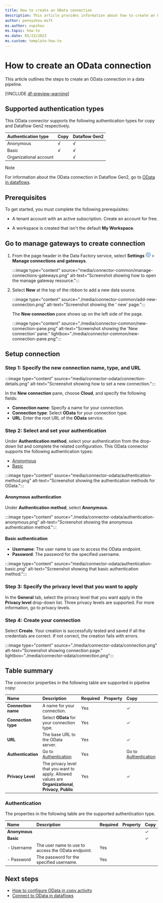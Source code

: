 ```yaml
---
title: How to create an OData connection
description: This article provides information about how to create an OData connection from a data pipeline in Microsoft Fabric.
author: pennyzhou-msft
ms.author: xupzhou
ms.topic: how-to
ms.date: 05/23/2023
ms.custom: template-how-to
---
```


# How to create an OData connection

This article outlines the steps to create an OData connection in a data pipeline.

[!INCLUDE [df-preview-warning](includes/data-factory-preview-warning.md)]

## Supported authentication types

This OData connector supports the following authentication types for copy and Dataflow Gen2 respectively.  

|Authentication type |Copy |Dataflow Gen2 |
|:---|:---|:---|
|Anonymous| √| √|
|Basic| √| √|
|Organizational account| | √|

>[!Note]
>For information about the OData connection in Dataflow Gen2, go to [OData in dataflows](./connector-odata-dataflows.md).

## Prerequisites

To get started, you must complete the following prerequisites:

- A tenant account with an active subscription. Create an account for free.

- A workspace is created that isn't the default **My Workspace**.

## Go to manage gateways to create connection

1. From the page header in the Data Factory service, select **Settings** ![Settings gear icon.](./media/connector-common/settings.png) > **Manage connections and gateways**.

   :::image type="content" source="media/connector-common/manage-connections-gateways.png" alt-text="Screenshot showing how to open the manage gateway resource.":::

2. Select **New** at the top of the ribbon to add a new data source.

    :::image type="content" source="./media/connector-common/add-new-connection.png" alt-text="Screenshot showing the ' new' page.":::

    The **New connection** pane shows up on the left side of the page.

    :::image type="content" source="./media/connector-common/new-connection-pane.png" alt-text="Screenshot showing the 'New connection' pane." lightbox="./media/connector-common/new-connection-pane.png":::

## Setup connection

### Step 1: Specify the new connection name, type, and URL

   :::image type="content" source="media/connector-odata/connection-details.png" alt-text="Screenshot showing how to set a new connection.":::

In the **New connection** pane, choose **Cloud**, and specify the following fields:

- **Connection name**: Specify a name for your connection.
- **Connection type**: Select **OData** for your connection type.
- **URL**: Enter the root URL of the **OData** service.

### Step 2:  Select and set your authentication

Under **Authentication method**, select your authentication from the drop-down list and complete the related configuration. This OData connector supports the following authentication types:

- [Anonymous](#anonymous-authentication)
- [Basic](#basic-authentication)

:::image type="content" source="media/connector-odata/authentication-method.png" alt-text="Screenshot showing the authentication methods for OData.":::

#### Anonymous authentication

Under **Authentication method**, select **Anonymous**.

:::image type="content" source="./media/connector-odata/authentication-anonymous.png" alt-text="Screenshot showing the anonymous authentication method.":::

#### Basic authentication

- **Username**: The user name to use to access the OData endpoint.
- **Password**: The password for the specified username.

:::image type="content" source="media/connector-odata/authentication-basic.png" alt-text="Screenshot showing that basic authentication method.":::

### Step 3: Specify the privacy level that you want to apply

In the **General** tab, select the privacy level that you want apply in the **Privacy level** drop-down list. Three privacy levels are supported. For more information, go to privacy levels.

### Step 4: Create your connection

Select **Create**. Your creation is successfully tested and saved if all the credentials are correct. If not correct, the creation fails with errors.

:::image type="content" source="./media/connector-odata/connection.png" alt-text="Screenshot showing connection page." lightbox="./media/connector-odata/connection.png":::

## Table summary

The connector properties in the following table are supported in pipeline copy:

|Name|Description|Required|Property|Copy|
|:---|:---|:---|:---|:---|
|**Connection name**|A name for your connection.|Yes||✓|
|**Connection type**|Select **OData** for your connection type.|Yes||✓|
|**URL**|The base URL to the OData server.|Yes||✓|
|**Authentication**|Go to [Authentication](#authentication) |Yes||Go to [Authentication](#authentication)|
|**Privacy Level**|The privacy level that you want to apply. Allowed values are **Organizational**, **Privacy**, **Public**|Yes||✓|

### Authentication

The properties in the following table are the supported authentication type.

|Name|Description|Required|Property|Copy|
|:---|:---|:---|:---|:---|
|**Anonymous**||||✓|
|**Basic**||||✓|
|- Username|The user name to use to access the OData endpoint.|Yes |||
|- Password|The password for the specified username.|Yes |||

## Next steps

- [How to configure OData in copy activity](connector-odata-copy-activity.md)
- [Connect to OData in dataflows](connector-odata-dataflows.md)